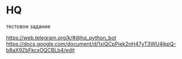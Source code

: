 # HQ
тестовое задание

https://web.telegram.org/k/#@hq_python_bot
https://docs.google.com/document/d/1xiQCpPiek2nH47yT3WU4jkpQ-b8aX9ZbFkcxOQCBLb4/edit
